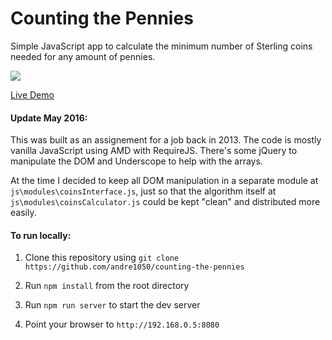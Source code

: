 Counting the Pennies
====================

Simple JavaScript app to calculate the minimum number of Sterling coins needed for any amount of pennies.

![](http://andretc.com/demos/ctp/ctp_cover.png)

[Live Demo](http://andretc.com/demos/ctp/)

#### Update May 2016: 

This was built as an assignement for a job back in 2013. The code is mostly vanilla JavaScript using AMD with RequireJS. There's some jQuery to manipulate the DOM and Underscope to help with the arrays.

At the time I decided to keep all DOM manipulation in a separate module at `js\modules\coinsInterface.js`, just so that the algorithm itself at `js\modules\coinsCalculator.js` could be kept "clean" and distributed more easily.

#### To run locally:
1. Clone this repository using `git clone https://github.com/andre1050/counting-the-pennies`

2. Run `npm install` from the root directory

3. Run `npm run server` to start the dev server

4. Point your browser to `http://192.168.0.5:8080`

